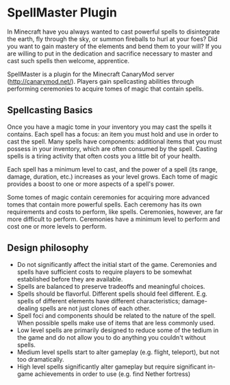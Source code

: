 # SpellMaster Plugin

In Minecraft have you always wanted to cast powerful spells to disintegrate the earth, fly through the sky, or summon fireballs to hurl at your foes? Did you want to gain mastery of the elements and bend them to your will? If you are willing to put in the dedication and sacrifice necessary to master and cast such spells then welcome, apprentice.

SpellMaster is a plugin for the Minecraft CanaryMod server (http://canarymod.net/). Players gain spellcasting abilities through performing ceremonies to acquire tomes of magic that contain spells.

## Spellcasting Basics
Once you have a magic tome in your inventory you may cast the spells it contains. 
Each spell has a focus: an item you must hold and use in order to cast the spell. 
Many spells have components: additional items that you must possess in your inventory, which are often consumed by the spell. 
Casting spells is a tiring activity that often costs you a little bit of your health.

Each spell has a minimum level to cast, and the power of a spell (its range, damage, duration, etc.) increases as your level 
grows. Each tome of magic provides a boost to one or more aspects of a spell's power.

Some tomes of magic contain ceremonies for acquiring more advanced tomes that contain more powerful spells. 
Each ceremony has its own requirements and costs to perform, like spells. Ceremonies, however, are far more difficult to perform.
Ceremonies have a minimum level to perform and cost one or more levels to perform. 

## Design philosophy
* Do not significantly affect the initial start of the game. 
Ceremonies and spells have sufficient costs to require players to be somewhat established before they are available. 
* Spells are balanced to preserve tradeoffs and meaningful choices. 
* Spells should be flavorful. Different spells should feel different. 
E.g. spells of different elements have different characteristics; damage-dealing spells are not just clones of each other.
* Spell foci and components should be related to the nature of the spell. When possible spells make use of items that are less commonly used.
* Low level spells are primarily designed to reduce some of the tedium in the game and do not allow you to do anything you couldn't without spells.
* Medium level spells start to alter gameplay (e.g. flight, teleport), but not too dramatically. 
* High level spells significantly alter gameplay but require significant in-game achievements in order to use (e.g. find Nether fortress)
